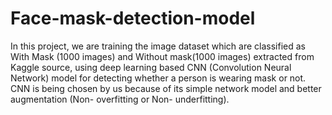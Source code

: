 # Face-mask-detection-model
In this project, we are training the image dataset which are classified as With Mask (1000 images) and Without mask(1000 images) extracted from Kaggle source, using deep learning based CNN (Convolution Neural Network) model for detecting whether a person is wearing mask or not.
CNN is being chosen by us because of its simple network model and better augmentation (Non- overfitting or Non- underfitting).
